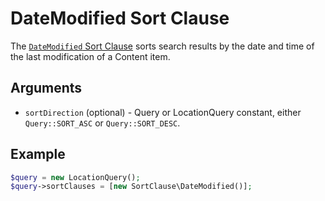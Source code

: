# DateModified Sort Clause

The [`DateModified` Sort Clause](https://github.com/ibexa/core/blob/main/src/contracts/Repository/Values/Content/Query/SortClause/DateModified.php)
sorts search results by the date and time of the last modification of a Content item.

## Arguments

- `sortDirection` (optional) - Query or LocationQuery constant, either `Query::SORT_ASC` or `Query::SORT_DESC`.

## Example

``` php
$query = new LocationQuery();
$query->sortClauses = [new SortClause\DateModified()];
```
